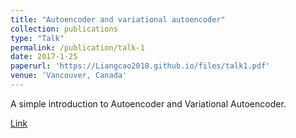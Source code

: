 ```yaml
---
title: "Autoencoder and variational autoencoder"
collection: publications
type: "Talk"
permalink: /publication/talk-1
date: 2017-1-25
paperurl: 'https://Liangcao2018.github.io/files/talk1.pdf'
venue: 'Vancouver, Canada'
---
```

A simple introduction to Autoencoder and Variational Autoencoder.

[Link](https://Liangcao2018.github.io/files/talk1.pdf)